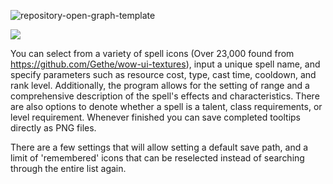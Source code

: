 ![repository-open-graph-template](https://github.com/Tenyar97/World-of-Warcraft-Tooltip-Generator/assets/3698491/73716226-0757-4838-ab86-d31e4a833b35)

![](https://i.imgur.com/us5mF8k.png)

You can select from a variety of spell icons (Over 23,000 found from https://github.com/Gethe/wow-ui-textures), input a unique spell name, and specify parameters such as resource cost, type, cast time, cooldown, and rank level. Additionally, the program allows for the setting of range and a comprehensive description of the spell's effects and characteristics. There are also options to denote whether a spell is a talent, class requirements, or level requirement. Whenever finished you can save completed tooltips directly as PNG files.

There are a few settings that will allow setting a default save path, and a limit of 'remembered' icons that can be reselected instead of searching through the entire list again.
